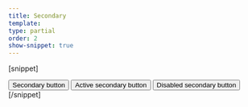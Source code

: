 ```yaml
---
title: Secondary
template:
type: partial
order: 2
show-snippet: true
---
```

[snippet]
<!-- Secondary button -->
<button class="btn btn--secondary">
    Secondary button
</button>

<!-- Active secondary button -->
<button class="btn btn--secondary btn--secondary--active">
    Active secondary button
</button>

<!-- Disabled secondary button -->
<button class="btn btn--secondary btn--secondary--disabled">
    Disabled secondary button
</button>
[/snippet]